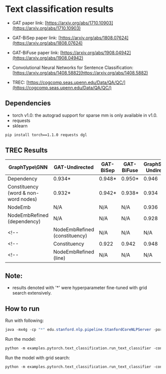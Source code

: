 Text classification results
============

- GAT paper link: [https://arxiv.org/abs/1710.10903](https://arxiv.org/abs/1710.10903)
- GAT-BiSep paper link: [https://arxiv.org/abs/1808.07624](https://arxiv.org/abs/1808.07624)
- GAT-BiFuse paper link: [https://arxiv.org/abs/1908.04942](https://arxiv.org/abs/1908.04942)

- Convolutional Neural Networks for Sentence Classification: [https://arxiv.org/abs/1408.5882](https://arxiv.org/abs/1408.5882)

- TREC: [https://cogcomp.seas.upenn.edu/Data/QA/QC/](https://cogcomp.seas.upenn.edu/Data/QA/QC/)



Dependencies
------------
- torch v1.0: the autograd support for sparse mm is only available in v1.0.
- requests
- sklearn

```bash
pip install torch==1.1.0 requests dgl
```



TREC Results
-------

| GraphType\GNN  |  GAT-Undirected   |  GAT-BiSep    | GAT-BiFuse   | GraphSAGE-Undirected   |  GraphSAGE-BiSep    | GraphSAGE-BiFuse   |  GGNN-Undirected   |  GGNN-BiSep    | GGNN-BiFuse   | 
| ------------- |  -------------| ------------- |  -------------|  ------------- | ------------- |  -------------| ------------- | -------------  | ------------- |  
| Dependency     | 0.934*  | 0.948*  | 0.950* | 0.946 | 0.944* |  0.942  | 0.934 | 0.946* |  0.938* |
| Constituency (word & non-word nodes) | 0.932*  | 0.942* | 0.938* | 0.934 |0.928 | 0.942*  | 0.920 |0.944* |  0.940* |
| NodeEmb | N/A  | N/A | N/A | 0.936 | 0.932 | 0.928  |  | | |
| NodeEmbRefined (dependency) | N/A  | N/A | N/A |0.928 |0.928 | 0.930  |  |  |   |
<!-- | NodeEmbRefined (constituency) | N/A  | N/A | N/A |  | |   |  |  |  | -->
<!-- | Constituency | 0.922  | 0.942 | 0.948 | 0.942 |0.944 | 0.946  | 0.934 | 0.924 |  0.934 | -->
<!-- | NodeEmbRefined (line) | N/A  | N/A | N/A | 0.936 |- |   -|  | - | -  | -->

Note: 
-------
- results denoted with '*' were hyperparameter fine-tuned with grid search extensively.



How to run
----------

Run with following:

```java
java -mx4g -cp "*" edu.stanford.nlp.pipeline.StanfordCoreNLPServer -port 9000 -timeout 15000
```

Run the model:

```python
python -m examples.pytorch.text_classification.run_text_classifier -config examples/pytorch/text_classification/config/trec/XYZ.yaml
```


Run the model with grid search:

```python
python -m examples.pytorch.text_classification.run_text_classifier -config examples/pytorch/text_classification/config/trec/XYZ.yaml --grid_search
```





<!-- Dependency graph:

GAT-Undirected
```python
python -m pdb -m examples.pytorch.text_classification.run_text_classifier --pre_word_emb_file ~/Research/Resource/glove-vectors/glove.840B.300d.txt --node_edge_emb_strategy mean --seq_info_encode_strategy bilstm --graph_pooling avg_pool --graph_type dependency --num_heads 1 --num_out_heads 2 --num_hidden 300 --word_drop 0.4 --rnn_drop 0.1 --gnn_drop 0.6 --gat_attn_drop 0.3 --direction_option undirected --gnn gat
```

GAT-BiSep
```python
python -m pdb -m examples.pytorch.text_classification.run_text_classifier --pre_word_emb_file ~/Research/Resource/glove-vectors/glove.840B.300d.txt --node_edge_emb_strategy mean --seq_info_encode_strategy bilstm --graph_pooling avg_pool --graph_type dependency --num_heads 1 --num_out_heads 2 --num_hidden 300 --word_drop 0.4 --rnn_drop 0.1 --gnn_drop 0.6 --gat_attn_drop 0.3 --direction_option bi_sep --gnn gat --num_layers 1
```

GAT-BiFuse
```python
python -m examples.pytorch.text_classification.run_text_classifier --pre_word_emb_file ~/Research/Resource/glove-vectors/glove.840B.300d.txt --node_edge_emb_strategy mean --seq_info_encode_strategy bilstm --graph_pooling avg_pool --graph_type dependency --num_heads 1 --num_out_heads 2 --num_hidden 300 --word_drop 0.4 --rnn_drop 0.1 --gnn_drop 0.6 --gat_attn_drop 0.3 --direction_option bi_fuse --gnn gat --num_layers 1
```



GraphSAGE-Undirected
```python
python -m examples.pytorch.text_classification.run_text_classifier --pre_word_emb_file ~/Research/Resource/glove-vectors/glove.840B.300d.txt --node_edge_emb_strategy mean --seq_info_encode_strategy bilstm --graph_pooling avg_pool --graph_type dependency --num_hidden 300 --word_drop 0.4 --rnn_drop 0.1 --gnn_drop 0.1 --graphsage_aggreagte_type lstm --direction_option undirected --gnn graphsage
```

GraphSAGE-BiSep
```python
python -m examples.pytorch.text_classification.run_text_classifier --pre_word_emb_file ~/Research/Resource/glove-vectors/glove.840B.300d.txt --node_edge_emb_strategy mean --seq_info_encode_strategy bilstm --graph_pooling avg_pool --graph_type dependency --num_hidden 300 --word_drop 0.4 --rnn_drop 0.1 --gnn_drop 0.1 --graphsage_aggreagte_type lstm --direction_option bi_sep --gnn graphsage --num_layers 1
```


GraphSAGE-BiFuse
```python
python -m examples.pytorch.text_classification.run_text_classifier --pre_word_emb_file ~/Research/Resource/glove-vectors/glove.840B.300d.txt --node_edge_emb_strategy mean --seq_info_encode_strategy bilstm --graph_pooling avg_pool --graph_type dependency --num_hidden 300 --word_drop 0.4 --rnn_drop 0.1 --gnn_drop 0.2 --graphsage_aggreagte_type lstm --direction_option bi_fuse --gnn graphsage --num_layers 1
```



GGNN-Undirected
```python
python -m examples.pytorch.text_classification.run_text_classifier --pre_word_emb_file ~/Research/Resource/glove-vectors/glove.840B.300d.txt --node_edge_emb_strategy mean --seq_info_encode_strategy bilstm --graph_pooling avg_pool --graph_type dependency --num_hidden 300 --word_drop 0.4 --rnn_drop 0.1 --gnn_drop 0.6 --direction_option undirected --gnn ggnn
```

GGNN-BiSep
```python
python -m examples.pytorch.text_classification.run_text_classifier --pre_word_emb_file ~/Research/Resource/glove-vectors/glove.840B.300d.txt --node_edge_emb_strategy mean --seq_info_encode_strategy bilstm --graph_pooling avg_pool --graph_type dependency --num_hidden 300 --word_drop 0.4 --rnn_drop 0.1 --gnn_drop 0.6 --direction_option bi_sep --gnn ggnn --num_layers 1
```


GGNN-BiFuse
```python
python -m examples.pytorch.text_classification.run_text_classifier --pre_word_emb_file ~/Research/Resource/glove-vectors/glove.840B.300d.txt --node_edge_emb_strategy mean --seq_info_encode_strategy bilstm --graph_pooling avg_pool --graph_type dependency --num_hidden 300 --word_drop 0.4 --rnn_drop 0.1 --gnn_drop 0.6 --direction_option bi_fuse --gnn ggnn --num_layers 1
```


Constituency graph:

GAT-Undirected
```python
python -m pdb -m examples.pytorch.text_classification.run_text_classifier --pre_word_emb_file ~/Research/Resource/glove-vectors/glove.840B.300d.txt --node_edge_emb_strategy mean --seq_info_encode_strategy bilstm --graph_pooling avg_pool --graph_type constituency --num_heads 1 --num_out_heads 2 --num_hidden 300 --word_drop 0.4 --rnn_drop 0.1 --gnn_drop 0.6 --gat_attn_drop 0.3 --direction_option undirected --gnn gat
```


GAT-BiSep
```python
python -m examples.pytorch.text_classification.run_text_classifier --pre_word_emb_file ~/Research/Resource/glove-vectors/glove.840B.300d.txt --node_edge_emb_strategy mean --seq_info_encode_strategy bilstm --graph_pooling avg_pool --graph_type constituency --num_heads 1 --num_out_heads 2 --num_hidden 300 --word_drop 0.4 --rnn_drop 0.1 --gnn_drop 0.6 --gat_attn_drop 0.3 --direction_option bi_sep --gnn gat --num_layers 1
```

GAT-BiFuse
```python
python -m examples.pytorch.text_classification.run_text_classifier --pre_word_emb_file ~/Research/Resource/glove-vectors/glove.840B.300d.txt --node_edge_emb_strategy mean --seq_info_encode_strategy bilstm --graph_pooling avg_pool --graph_type constituency --num_heads 1 --num_out_heads 2 --num_hidden 300 --word_drop 0.4 --rnn_drop 0.1 --gnn_drop 0.6 --gat_attn_drop 0.3 --direction_option bi_fuse --gnn gat --num_layers 1
```



GraphSAGE-Undirected
```python
python -m examples.pytorch.text_classification.run_text_classifier --pre_word_emb_file ~/Research/Resource/glove-vectors/glove.840B.300d.txt --node_edge_emb_strategy mean --seq_info_encode_strategy bilstm --graph_pooling avg_pool --graph_type constituency --num_hidden 300 --word_drop 0.4 --rnn_drop 0.1 --gnn_drop 0.1 --graphsage_aggreagte_type lstm --direction_option undirected --gnn graphsage
```

GraphSAGE-BiSep
```python
python -m examples.pytorch.text_classification.run_text_classifier --pre_word_emb_file ~/Research/Resource/glove-vectors/glove.840B.300d.txt --node_edge_emb_strategy mean --seq_info_encode_strategy bilstm --graph_pooling avg_pool --graph_type constituency --num_hidden 300 --word_drop 0.4 --rnn_drop 0.1 --gnn_drop 0.1 --graphsage_aggreagte_type lstm --direction_option bi_sep --gnn graphsage --num_layers 1
```


GraphSAGE-BiFuse
```python
python -m examples.pytorch.text_classification.run_text_classifier --pre_word_emb_file ~/Research/Resource/glove-vectors/glove.840B.300d.txt --node_edge_emb_strategy mean --seq_info_encode_strategy bilstm --graph_pooling avg_pool --graph_type constituency --num_hidden 300 --word_drop 0.4 --rnn_drop 0.1 --gnn_drop 0.1 --graphsage_aggreagte_type lstm --direction_option bi_fuse --gnn graphsage --num_layers 1
```



GGNN-Undirected
```python
python -m examples.pytorch.text_classification.run_text_classifier --pre_word_emb_file ~/Research/Resource/glove-vectors/glove.840B.300d.txt --node_edge_emb_strategy mean --seq_info_encode_strategy bilstm --graph_pooling avg_pool --graph_type constituency --num_hidden 300 --word_drop 0.4 --rnn_drop 0.1 --gnn_drop 0.6 --direction_option undirected --gnn ggnn
```

GGNN-BiSep
```python
python -m examples.pytorch.text_classification.run_text_classifier --pre_word_emb_file ~/Research/Resource/glove-vectors/glove.840B.300d.txt --node_edge_emb_strategy mean --seq_info_encode_strategy bilstm --graph_pooling avg_pool --graph_type constituency --num_hidden 300 --word_drop 0.4 --rnn_drop 0.1 --gnn_drop 0.6 --direction_option bi_sep --gnn ggnn
```
GGNN-BiFuse
```python
python -m examples.pytorch.text_classification.run_text_classifier --pre_word_emb_file ~/Research/Resource/glove-vectors/glove.840B.300d.txt --node_edge_emb_strategy mean --seq_info_encode_strategy bilstm --graph_pooling avg_pool --graph_type constituency --num_hidden 300 --word_drop 0.4 --rnn_drop 0.1 --gnn_drop 0.6 --direction_option bi_fuse --gnn ggnn
```


Node embedding based dynamic graph:

GGNN-Undirected
```python
python -m pdb -m examples.pytorch.text_classification.run_text_classifier --pre_word_emb_file ~/Research/Resource/glove-vectors/glove.840B.300d.txt --node_edge_emb_strategy mean --seq_info_encode_strategy bilstm --graph_pooling avg_pool --num_hidden 300 --word_drop 0.4 --rnn_drop 0.1 --gnn_drop 0.6 --direction_option undirected --gnn ggnn --graph_type node_emb --gl_num_heads 1 --gl_epsilon 0.7
```


GraphSAGE-Undirected
```python
python -m pdb -m examples.pytorch.text_classification.run_text_classifier --pre_word_emb_file ~/Research/Resource/glove-vectors/glove.840B.300d.txt --node_edge_emb_strategy mean --seq_info_encode_strategy bilstm --graph_pooling avg_pool --num_hidden 300 --word_drop 0.4 --rnn_drop 0.1 --gnn_drop 0.1 --graphsage_aggreagte_type lstm --direction_option undirected --gnn graphsage --graph_type node_emb --gl_num_heads 4 --gl_epsilon 0.5 --gl_smoothness_ratio 0.1 --gl_connectivity_ratio 0. --gl_sparsity_ratio 0.  --gpu 1 
```




Node embedding based refined dynamic graph:

```python
python -m pdb -m examples.pytorch.text_classification.run_text_classifier --pre_word_emb_file ~/Research/Resource/glove-vectors/glove.840B.300d.txt --node_edge_emb_strategy mean --seq_info_encode_strategy bilstm --graph_pooling avg_pool --num_hidden 300 --word_drop 0.4 --rnn_drop 0.1 --gnn_drop 0.1 --graphsage_aggreagte_type lstm --direction_option undirected --gnn graphsage --graph_type node_emb_refined --init_graph_type line --gl_num_heads 1 --gl_epsilon 0.7 --gpu 1 --init_adj_alpha 0.2
```


```python
python -m pdb -m examples.pytorch.text_classification.run_text_classifier --pre_word_emb_file ~/Research/Resource/glove-vectors/glove.840B.300d.txt --node_edge_emb_strategy mean --seq_info_encode_strategy bilstm --graph_pooling avg_pool --num_hidden 300 --word_drop 0.4 --rnn_drop 0.1 --gnn_drop 0.1 --graphsage_aggreagte_type lstm --direction_option undirected --gnn graphsage --graph_type node_emb_refined --init_graph_type dependency --gl_num_heads 1 --gl_epsilon 0.5 --init_adj_alpha 0.2
```


```python
python -m pdb -m examples.pytorch.text_classification.run_text_classifier --pre_word_emb_file ~/Research/Resource/glove-vectors/glove.840B.300d.txt --node_edge_emb_strategy mean --seq_info_encode_strategy bilstm --graph_pooling avg_pool --num_hidden 300 --word_drop 0.4 --rnn_drop 0.1 --gnn_drop 0.1 --graphsage_aggreagte_type lstm --direction_option undirected --gnn graphsage --graph_type node_emb_refined --init_graph_type constituency --gl_num_heads 1 --gl_epsilon 0.5 --gpu 1 --init_adj_alpha 0.2
```

graphsage undirected, init_graph_type dependency, gl_epsilon 0.5, init_adj_alpha 0.2: 0.924


graphsage undirected, init_graph_type line, gl_epsilon 0.7, init_adj_alpha 0.2: 0.924

graphsage undirected, init_graph_type dependency, gl_epsilon 0.5, init_adj_alpha 0.2, new_norm: 0.918

graphsage undirected, init_graph_type line, gl_epsilon 0.7, init_adj_alpha 0.2, new_norm: 0.918 -->




<!-- IE graph:

GAT-Undirected
```python
python -m examples.pytorch.text_classification.run_text_classifier --pre_word_emb_file ~/Research/Resource/glove-vectors/glove.840B.300d.txt --node_edge_emb_strategy mean --seq_info_encode_strategy none --graph_pooling avg_pool --graph_type ie --num_heads 1 --num_out_heads 2 --num_hidden 300 --word_drop 0.4 --rnn_drop 0.1 --gnn_drop 0.6 --gat_attn_drop 0.3 --direction_option undirected --gnn gat
```


GAT-BiSep
```python
python -m examples.pytorch.text_classification.run_text_classifier --pre_word_emb_file ~/Research/Resource/glove-vectors/glove.840B.300d.txt --node_edge_emb_strategy mean --seq_info_encode_strategy none --graph_pooling avg_pool --graph_type ie --num_heads 1 --num_out_heads 2 --num_hidden 300 --word_drop 0.4 --rnn_drop 0.1 --gnn_drop 0.6 --gat_attn_drop 0.3 --direction_option bi_sep --gnn gat
```

GAT-BiFuse
```python
python -m examples.pytorch.text_classification.run_text_classifier --pre_word_emb_file ~/Research/Resource/glove-vectors/glove.840B.300d.txt --node_edge_emb_strategy mean --seq_info_encode_strategy none --graph_pooling avg_pool --graph_type ie --num_heads 1 --num_out_heads 2 --num_hidden 300 --word_drop 0.4 --rnn_drop 0.1 --gnn_drop 0.6 --gat_attn_drop 0.3 --direction_option bi_fuse --gnn gat
```
 -->




<!-- Dependency:
GAT-Undirected: 0.934
GAT-BiSep: 0.926
GAT-BiFuse: 0.918

GraphSAGE-Undirected: 0.946
GraphSAGE-BiSep: 0.944
GraphSAGE-BiFuse: 0.934

GGNN-Undirected: 0.934
GGNN-BiSep: 0.934
GGNN-BiFuse: 0.914

Constituency:
seq_info_encode_strategy: bilstm 
GAT-Undirected: 0.922
GAT-BiSep: 0.942
GAT-BiFuse: 0.948

GraphSAGE-Undirected: 0.942
GraphSAGE-BiSep: 0.944
GraphSAGE-BiFuse: 0.942

GGNN-Undirected: 0.934
GGNN-BiSep: 0.924
GGNN-BiFuse: 0.934


node_emb:

GraphSAGE-Undirected: 

epsilon 0.8, head 1: 0.928
epsilon 0.8, head 2: 0.914
epsilon 0.8, head 4: 0.934
epsilon 0.8, head 6: 0.926
epsilon 0.7, head 1: 0.924
epsilon 0.7, head 2: 0.920
epsilon 0.7, head 4: 0.932
epsilon 0.7, head 6: 0.936
epsilon 0.6, head 1: 0.932
epsilon 0.6, head 2: 0.922
epsilon 0.6, head 4: 0.936
epsilon 0.6, head 6: 0.930
epsilon 0.5, head 1: 0.932
epsilon 0.5, head 2: 0.924
epsilon 0.5, head 4: 0.928
epsilon 0.5, head 6: 0.926


epsilon 0.8, head 4, gl_smoothness_ratio 0.1, gl_connectivity_ratio 0.05, gl_sparsity_ratio 0.1: 0.934



node_emb_refined:

GraphSAGE-Undirected: 

epsilon 0.7, head 1, init_adj_aplha 0.2: 0.934
epsilon 0.7, head 1, init_adj_aplha 0.3: 0.936
epsilon 0.7, head 1, init_adj_aplha 0.4: 0.930


seq_info_encode_strategy: none
GAT-Undirected: 0.582
GAT-BiSep: 0.666
GAT-BiFuse: 0.796 -->




